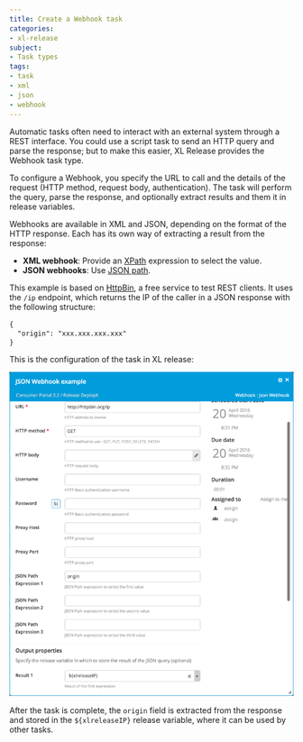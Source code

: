 ```yaml
---
title: Create a Webhook task
categories:
- xl-release
subject:
- Task types
tags:
- task
- xml
- json
- webhook
---
```


Automatic tasks often need to interact with an external system through a REST interface. You could use a script task to send an HTTP query and parse the response; but to make this easier, XL Release provides the Webhook task type.

To configure a Webhook, you specify the URL to call and the details of the request (HTTP method, request body, authentication). The task will perform the query, parse the response, and optionally extract results and them it in release variables.

Webhooks are available in XML and JSON, depending on the format of the HTTP response. Each has its own way of extracting a result from the response:

* **XML webhook**: Provide an [XPath](https://en.wikipedia.org/wiki/XPath) expression to select the value.
* **JSON webhooks**: Use [JSON path](http://goessner.net/articles/JsonPath/).

This example is based on [HttpBin](http://httpbin.org/), a free service to test REST clients. It uses the `/ip` endpoint, which returns the IP of the caller in a JSON response with the following structure:

    {
      "origin": "xxx.xxx.xxx.xxx"
    }

This is the configuration of the task in XL release:

![Webhook details](../images/webhook-details.png)

After the task is complete, the `origin` field is extracted from the response and stored in the `${xlreleaseIP}` release variable, where it can be used by other tasks.
